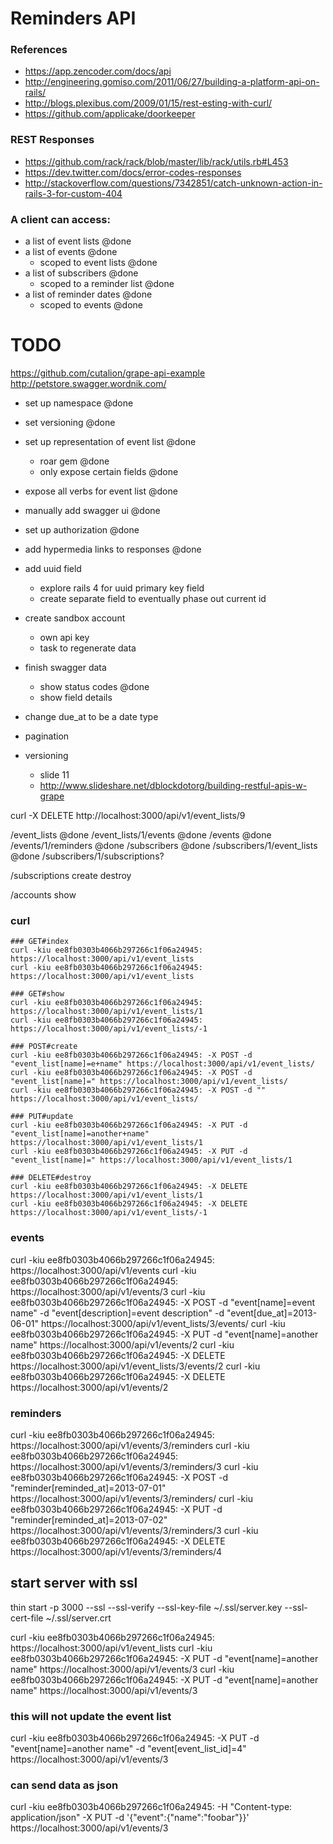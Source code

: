# Reminders API

### References
* https://app.zencoder.com/docs/api
* http://engineering.gomiso.com/2011/06/27/building-a-platform-api-on-rails/
* http://blogs.plexibus.com/2009/01/15/rest-esting-with-curl/
* https://github.com/applicake/doorkeeper

### REST Responses
* https://github.com/rack/rack/blob/master/lib/rack/utils.rb#L453
* https://dev.twitter.com/docs/error-codes-responses
* http://stackoverflow.com/questions/7342851/catch-unknown-action-in-rails-3-for-custom-404

### A client can access:
* a list of event lists @done
* a list of events @done
  * scoped to event lists @done
* a list of subscribers @done
  * scoped to a reminder list @done
* a list of reminder dates @done
  * scoped to events @done

# TODO

https://github.com/cutalion/grape-api-example
http://petstore.swagger.wordnik.com/

* set up namespace @done
* set versioning @done
* set up representation of event list @done
  * roar gem @done
  * only expose certain fields @done
* expose all verbs for event list @done
* manually add swagger ui @done
* set up authorization @done
* add hypermedia links to responses @done
* add uuid field
  * explore rails 4 for uuid primary key field
  * create separate field to eventually phase out current id
* create sandbox account
  * own api key
  * task to regenerate data
* finish swagger data
  * show status codes @done
  * show field details
* change due_at to be a date type

* pagination
* versioning
  * slide 11
  * http://www.slideshare.net/dblockdotorg/building-restful-apis-w-grape

curl -X DELETE http://localhost:3000/api/v1/event_lists/9

/event_lists @done
/event_lists/1/events @done
/events @done
/events/1/reminders @done
/subscribers @done
/subscribers/1/event_lists @done
/subscribers/1/subscriptions?

/subscriptions
  create
  destroy

/accounts
  show

### curl
```
### GET#index
curl -kiu ee8fb0303b4066b297266c1f06a24945: https://localhost:3000/api/v1/event_lists
curl -kiu ee8fb0303b4066b297266c1f06a24945: https://localhost:3000/api/v1/event_lists

### GET#show
curl -kiu ee8fb0303b4066b297266c1f06a24945: https://localhost:3000/api/v1/event_lists/1
curl -kiu ee8fb0303b4066b297266c1f06a24945: https://localhost:3000/api/v1/event_lists/-1

### POST#create
curl -kiu ee8fb0303b4066b297266c1f06a24945: -X POST -d "event_list[name]=e+name" https://localhost:3000/api/v1/event_lists/
curl -kiu ee8fb0303b4066b297266c1f06a24945: -X POST -d "event_list[name]=" https://localhost:3000/api/v1/event_lists/
curl -kiu ee8fb0303b4066b297266c1f06a24945: -X POST -d "" https://localhost:3000/api/v1/event_lists/

### PUT#update
curl -kiu ee8fb0303b4066b297266c1f06a24945: -X PUT -d "event_list[name]=another+name" https://localhost:3000/api/v1/event_lists/1
curl -kiu ee8fb0303b4066b297266c1f06a24945: -X PUT -d "event_list[name]=" https://localhost:3000/api/v1/event_lists/1

### DELETE#destroy
curl -kiu ee8fb0303b4066b297266c1f06a24945: -X DELETE https://localhost:3000/api/v1/event_lists/1
curl -kiu ee8fb0303b4066b297266c1f06a24945: -X DELETE https://localhost:3000/api/v1/event_lists/-1
```

### events
curl -kiu ee8fb0303b4066b297266c1f06a24945: https://localhost:3000/api/v1/events
curl -kiu ee8fb0303b4066b297266c1f06a24945: https://localhost:3000/api/v1/events/3
curl -kiu ee8fb0303b4066b297266c1f06a24945: -X POST -d "event[name]=event name" -d "event[description]=event description" -d "event[due_at]=2013-06-01" https://localhost:3000/api/v1/event_lists/3/events/
curl -kiu ee8fb0303b4066b297266c1f06a24945: -X PUT -d "event[name]=another name" https://localhost:3000/api/v1/events/2
curl -kiu ee8fb0303b4066b297266c1f06a24945: -X DELETE https://localhost:3000/api/v1/event_lists/3/events/2
curl -kiu ee8fb0303b4066b297266c1f06a24945: -X DELETE https://localhost:3000/api/v1/events/2

### reminders
curl -kiu ee8fb0303b4066b297266c1f06a24945: https://localhost:3000/api/v1/events/3/reminders
curl -kiu ee8fb0303b4066b297266c1f06a24945: https://localhost:3000/api/v1/events/3/reminders/3
curl -kiu ee8fb0303b4066b297266c1f06a24945: -X POST -d "reminder[reminded_at]=2013-07-01" https://localhost:3000/api/v1/events/3/reminders/
curl -kiu ee8fb0303b4066b297266c1f06a24945: -X PUT -d "reminder[reminded_at]=2013-07-02" https://localhost:3000/api/v1/events/3/reminders/3
curl -kiu ee8fb0303b4066b297266c1f06a24945: -X DELETE https://localhost:3000/api/v1/events/3/reminders/4

## start server with ssl
thin start -p 3000 --ssl --ssl-verify --ssl-key-file ~/.ssl/server.key --ssl-cert-file ~/.ssl/server.crt

curl -kiu ee8fb0303b4066b297266c1f06a24945: https://localhost:3000/api/v1/event_lists
curl -kiu ee8fb0303b4066b297266c1f06a24945: -X PUT -d "event[name]=another name" https://localhost:3000/api/v1/events/3
curl -kiu ee8fb0303b4066b297266c1f06a24945: -X PUT -d "event[name]=another name" https://localhost:3000/api/v1/events/3

### this will not update the event list
curl -kiu ee8fb0303b4066b297266c1f06a24945: -X PUT -d "event[name]=another name" -d "event[event_list_id]=4" https://localhost:3000/api/v1/events/3

### can send data as json
curl -kiu ee8fb0303b4066b297266c1f06a24945: -H "Content-type: application/json" -X PUT -d '{"event":{"name":"foobar"}}' https://localhost:3000/api/v1/events/3
